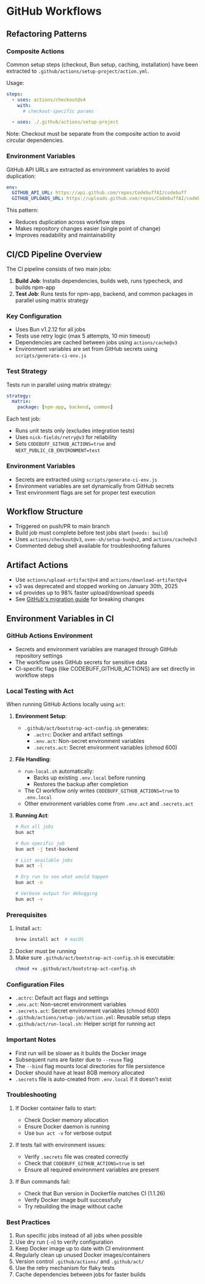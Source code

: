 # GitHub Workflows

## Refactoring Patterns

### Composite Actions

Common setup steps (checkout, Bun setup, caching, installation) have been extracted to `.github/actions/setup-project/action.yml`.

Usage:

```yaml
steps:
  - uses: actions/checkout@v4
    with:
      # checkout-specific params

  - uses: ./.github/actions/setup-project
```

Note: Checkout must be separate from the composite action to avoid circular dependencies.

### Environment Variables

GitHub API URLs are extracted as environment variables to avoid duplication:

```yaml
env:
  GITHUB_API_URL: https://api.github.com/repos/CodebuffAI/codebuff
  GITHUB_UPLOADS_URL: https://uploads.github.com/repos/CodebuffAI/codebuff
```

This pattern:

- Reduces duplication across workflow steps
- Makes repository changes easier (single point of change)
- Improves readability and maintainability

## CI/CD Pipeline Overview

The CI pipeline consists of two main jobs:

1. **Build Job**: Installs dependencies, builds web, runs typecheck, and builds npm-app
2. **Test Job**: Runs tests for npm-app, backend, and common packages in parallel using matrix strategy

### Key Configuration

- Uses Bun v1.2.12 for all jobs
- Tests use retry logic (max 5 attempts, 10 min timeout)
- Dependencies are cached between jobs using `actions/cache@v3`
- Environment variables are set from GitHub secrets using `scripts/generate-ci-env.js`

### Test Strategy

Tests run in parallel using matrix strategy:

```yaml
strategy:
  matrix:
    package: [npm-app, backend, common]
```

Each test job:

- Runs unit tests only (excludes integration tests)
- Uses `nick-fields/retry@v3` for reliability
- Sets `CODEBUFF_GITHUB_ACTIONS=true` and `NEXT_PUBLIC_CB_ENVIRONMENT=test`

### Environment Variables

- Secrets are extracted using `scripts/generate-ci-env.js`
- Environment variables are set dynamically from GitHub secrets
- Test environment flags are set for proper test execution

## Workflow Structure

- Triggered on push/PR to main branch
- Build job must complete before test jobs start (`needs: build`)
- Uses `actions/checkout@v3`, `oven-sh/setup-bun@v2`, and `actions/cache@v3`
- Commented debug shell available for troubleshooting failures

## Artifact Actions

- Use `actions/upload-artifact@v4` and `actions/download-artifact@v4`
- v3 was deprecated and stopped working on January 30th, 2025
- v4 provides up to 98% faster upload/download speeds
- See [GitHub's migration guide](https://github.com/actions/upload-artifact/blob/main/docs/MIGRATION.md) for breaking changes

## Environment Variables in CI

### GitHub Actions Environment

- Secrets and environment variables are managed through GitHub repository settings
- The workflow uses GitHub secrets for sensitive data
- CI-specific flags (like CODEBUFF_GITHUB_ACTIONS) are set directly in workflow steps

### Local Testing with Act

When running GitHub Actions locally using `act`:

1. **Environment Setup**:

   - `.github/act/bootstrap-act-config.sh` generates:
     - `.actrc`: Docker and artifact settings
     - `.env.act`: Non-secret environment variables
     - `.secrets.act`: Secret environment variables (chmod 600)

2. **File Handling**:

   - `run-local.sh` automatically:
     - Backs up existing `.env.local` before running
     - Restores the backup after completion
   - The CI workflow only writes `CODEBUFF_GITHUB_ACTIONS=true` to `.env.local`
   - Other environment variables come from `.env.act` and `.secrets.act`

3. **Running Act**:

   ```bash
   # Run all jobs
   bun act

   # Run specific job
   bun act -j test-backend

   # List available jobs
   bun act -l

   # Dry run to see what would happen
   bun act -n

   # Verbose output for debugging
   bun act -v
   ```

### Prerequisites

1. Install `act`:
   ```bash
   brew install act  # macOS
   ```
2. Docker must be running
3. Make sure `.github/act/bootstrap-act-config.sh` is executable:
   ```bash
   chmod +x .github/act/bootstrap-act-config.sh
   ```

### Configuration Files

- `.actrc`: Default act flags and settings
- `.env.act`: Non-secret environment variables
- `.secrets.act`: Secret environment variables (chmod 600)
- `.github/actions/setup-job/action.yml`: Reusable setup steps
- `.github/act/run-local.sh`: Helper script for running act

### Important Notes

- First run will be slower as it builds the Docker image
- Subsequent runs are faster due to `--reuse` flag
- The `--bind` flag mounts local directories for file persistence
- Docker should have at least 8GB memory allocated
- `.secrets` file is auto-created from `.env.local` if it doesn't exist

### Troubleshooting

1. If Docker container fails to start:

   - Check Docker memory allocation
   - Ensure Docker daemon is running
   - Use `bun act -v` for verbose output

2. If tests fail with environment issues:

   - Verify `.secrets` file was created correctly
   - Check that `CODEBUFF_GITHUB_ACTIONS=true` is set
   - Ensure all required environment variables are present

3. If Bun commands fail:
   - Check that Bun version in Dockerfile matches CI (1.1.26)
   - Verify Docker image built successfully
   - Try rebuilding the image without cache

### Best Practices

1. Run specific jobs instead of all jobs when possible
2. Use dry run (`-n`) to verify configuration
3. Keep Docker image up to date with CI environment
4. Regularly clean up unused Docker images/containers
5. Version control `.github/actions/` and `.github/act/`
6. Use the retry mechanism for flaky tests
7. Cache dependencies between jobs for faster builds
